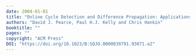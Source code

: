 ```yaml
---
date: 2004-01-01
title: "Online Cycle Detection and Difference Propagation: Applications to Pointer Analysis"
authors: "David J. Pearce, Paul H.J. Kelly and Chris Hankin"
booktitle: ""
pages: ""
copyright: "ACM Press"
DOI: "https://doi.org/10.1023/B:SQJO.0000039791.93071.a2"
---
```


